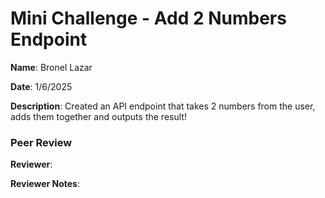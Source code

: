 #   Mini Challenge - Add 2 Numbers Endpoint

**Name**: Bronel Lazar

**Date**: 1/6/2025

**Description**: Created an API endpoint that takes 2 numbers from the user, adds them together and outputs the result!

### Peer Review

**Reviewer**: 


**Reviewer Notes**: 
